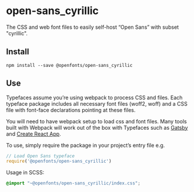 
# open-sans_cyrillic

The CSS and web font files to easily self-host “Open Sans” with subset "cyrillic".

## Install

`npm install --save @openfonts/open-sans_cyrillic`

## Use

Typefaces assume you’re using webpack to process CSS and files. Each typeface
package includes all necessary font files (woff2, woff) and a CSS file with
font-face declarations pointing at these files.

You will need to have webpack setup to load css and font files. Many tools built
with Webpack will work out of the box with Typefaces such as [Gatsby](https://github.com/gatsbyjs/gatsby)
and [Create React App](https://github.com/facebookincubator/create-react-app).

To use, simply require the package in your project’s entry file e.g.

```javascript
// Load Open Sans typeface
require('@openfonts/open-sans_cyrillic')
```

Usage in SCSS:
```scss
@import "~@openfonts/open-sans_cyrillic/index.css";
```
